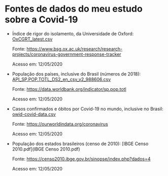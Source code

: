 # Fontes de dados do meu estudo sobre a Covid-19

- Índice de rigor do isolamento, da Universidade de Oxford: [OxCGRT_latest.csv](OxCGRT_latest.csv)
  
  Fonte: https://www.bsg.ox.ac.uk/research/research-projects/coronavirus-government-response-tracker

  Acesso em: 12/05/2020

- População dos países, inclusive do Brasil (números de 2018): [API_SP.POP.TOTL_DS2_en_csv_v2_988606.csv](API_SP.POP.TOTL_DS2_en_csv_v2_988606.csv)

  Fonte: https://data.worldbank.org/indicator/sp.pop.totl

  Acesso em: 12/05/2020

- Casos confirmados e óbitos por Covid-19 no mundo, inclusive no Brasil: [owid-covid-data.csv](owid-covid-data.csv)

  Fonte: https://ourworldindata.org/coronavirus

  Acesso em: 12/05/2020

- População dos estados brasileiros (censo de 2010): [IBGE Censo 2010.pdf](IBGE Censo 2010.pdf)

  Fonte: https://censo2010.ibge.gov.br/sinopse/index.php?dados=4

  Acesso em: 12/05/2020
